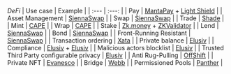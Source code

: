 *DeFi*
| Use case | Example |
| :---         |     :---:      |
| Pay   | [MantaPay](https://app.manta.network/dolphin/transact) + [Light Shield](https://shield.lightprotocol.com)  | 
| Asset Management   | [SiennaSwap](https://sienna.network/swap/) |
| Swap   | [SiennaSwap](https://sienna.network/swap/) |
| Trade    | [Shade](https://app.shadeprotocol.io/portfolio)     |
| Mint    | [CAPE](https://www.espressosys.com/product)     |
| Wrap    | [CAPE](https://www.espressosys.com/product)     |
| Stake    | [Zk.money](https://zk.money) + [ZKValidator](https://zkvalidator.com)     |
| Lend    | [SiennaSwap](https://sienna.network/swap/)     |
| Bond    | [SiennaSwap](https://sienna.network/swap/)     |
| Front-Running Resistant    | [SiennaSwap](https://sienna.network/swap/)     |
| Transaction ordering    | [Xata](https://www.xata.fi)     |
| Private balance   | [Elusiv](https://elusiv.io/compliance)     |
| Compliance   | [Elusiv](https://elusiv.io/compliance) + [Elusiv](https://elusiv.io/compliance)    |
| Malicious actors blocklist   | [Elusiv](https://elusiv.io/compliance)    |
| Trusted Third Party configurable privacy   | [Elusiv](https://elusiv.io/compliance)    |
| Anti Rug-Pulling   | [OffShift](https://www.offshift.io)    |
| Private NFT   | [Evanesco](https://evanesco.org)    |
| Bridge   | [Webb](https://app.webb.tools/#/bridge)    |
| Permissioned Pools   | [Panther](https://www.pantherprotocol.io)    |
